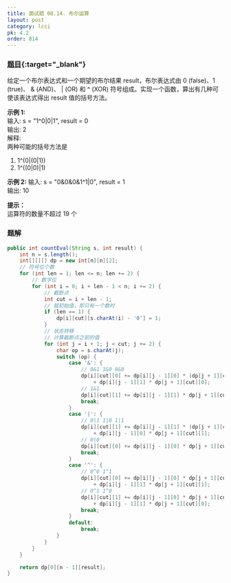 ```yaml
---
title: 面试题 08.14. 布尔运算
layout: post
category: lcci
pk: 4.2
order: 814
---
```


### [题目](https://leetcode-cn.com/boolean-evaluation-lcci/){:target="_blank"}

给定一个布尔表达式和一个期望的布尔结果 result，布尔表达式由 0 (false)、1 (true)、
& (AND)、 | (OR) 和 ^ (XOR) 符号组成。实现一个函数，算出有几种可使该表达式得出 result 值的括号方法。

**示例 1:**  
输入: s = "1^0|0|1", result = 0  
输出: 2  
解释:  
两种可能的括号方法是
1. 1^(0|(0|1))
2. 1^((0|0)|1)

**示例 2:**
输入: s = "0&0&0&1^1|0", result = 1  
输出: 10

**提示：**  
运算符的数量不超过 19 个

### 题解

```java
public int countEval(String s, int result) {
    int n = s.length();
    int[][][] dp = new int[n][n][2];
    // 符号位个数
    for (int len = 1; len <= n; len += 2) {
        // 数字位
        for (int i = 0; i + len - 1 < n; i += 2) {
            // 截断点
            int cut = i + len - 1;
            // 赋初始值，即只有一个数时
            if (len == 1) {
                dp[i][cut][s.charAt(i) - '0'] = 1;
            }
            // 状态转移
            // 计算截断点之前的值
            for (int j = i + 1; j < cut; j += 2) {
                char op = s.charAt(j);
                switch (op) {
                    case '&': {
                        // 0&1 1&0 0&0
                        dp[i][cut][0] += dp[i][j - 1][0] * (dp[j + 1][cut][0] + dp[j + 1][cut][1])
                            + dp[i][j - 1][1] * dp[j + 1][cut][0];
                        // 1&1
                        dp[i][cut][1] += dp[i][j - 1][1] * dp[j + 1][cut][1];
                        break;
                    }
                    case '|': {
                        // 0|1 1|0 1|1
                        dp[i][cut][1] += dp[i][j - 1][1] * (dp[j + 1][cut][0] + dp[j + 1][cut][1])
                            + dp[i][j - 1][0] * dp[j + 1][cut][1];
                        // 0|0
                        dp[i][cut][0] += dp[i][j - 1][0] * dp[j + 1][cut][0];
                        break;
                    }
                    case '^': {
                        // 0^0 1^1
                        dp[i][cut][0] += dp[i][j - 1][0] * dp[j + 1][cut][0]
                            + dp[i][j - 1][1] * dp[j + 1][cut][1];
                        // 0^1 1^0
                        dp[i][cut][1] += dp[i][j - 1][0] * dp[j + 1][cut][1]
                            + dp[i][j - 1][1] * dp[j + 1][cut][0];
                        break;
                    }
                    default:
                        break;
                }
            }
        }
    }

    return dp[0][n - 1][result];
}
```